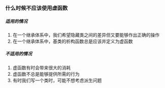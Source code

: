 
### 什么时候不应该使用虚函数

##### **适用的情况**

1. 在一个继承体系中，我们希望隐藏类之间的差异但又要能够作出正确的操作
2. 在一个继承体系中，基类的析构函数总是应该并定义为虚函数

##### **不适用的情况**

1. 虚函数有时会带来很大的消耗
2. 虚函数不总是能够提供所需的行为
3. 有时我们写一个类时，可能不想考虑派生问题
